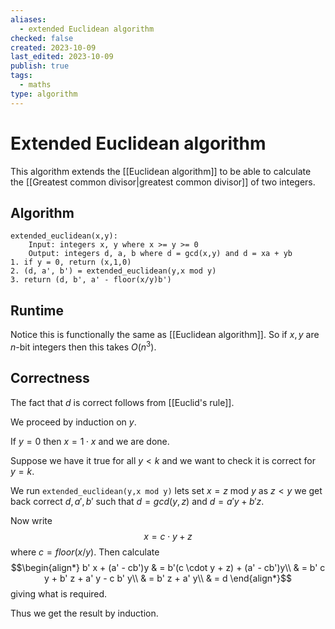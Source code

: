 ```yaml
---
aliases:
  - extended Euclidean algorithm
checked: false
created: 2023-10-09
last_edited: 2023-10-09
publish: true
tags:
  - maths
type: algorithm
---
```

# Extended Euclidean algorithm

This algorithm extends the [[Euclidean algorithm]] to be able to calculate the [[Greatest common divisor|greatest common divisor]] of two integers.

## Algorithm

```pseudocode
extended_euclidean(x,y):
	Input: integers x, y where x >= y >= 0
	Output: integers d, a, b where d = gcd(x,y) and d = xa + yb
1. if y = 0, return (x,1,0)
2. (d, a', b') = extended_euclidean(y,x mod y)
3. return (d, b', a' - floor(x/y)b')
```

## Runtime

Notice this is functionally the same as [[Euclidean algorithm]]. So if $x, y$ are $n$-bit integers then this takes $O(n^3)$.

## Correctness

The fact that $d$ is correct follows from [[Euclid's rule]].

We proceed by induction on $y$.

If $y = 0$ then $x = 1 \cdot x$ and we are done.

Suppose we have it true for all $y < k$ and we want to check it is correct for $y = k$.

We run `extended_euclidean(y,x mod y)` lets set $x = z$ mod $y$ as $z < y$ we get back correct $d, a', b'$ such that $d = gcd(y,z)$ and $d = a'y + b'z$.

Now write
$$x = c \cdot y + z$$
where $c = floor(x/y)$. Then calculate
$$\begin{align*} b' x + (a' - cb')y & = b'(c \cdot y + z) + (a' - cb')y\\
& = b' c y + b' z + a' y - c b' y\\
& = b' z + a' y\\
& = d \end{align*}$$
giving what is required.

Thus we get the result by induction.


